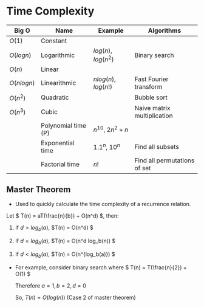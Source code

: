 # Time Complexity

| Big O | Name | Example | Algorithms |
|--------------|---------------------|----------------------|------------------------------|
| $O(1)$ | Constant |  |  |
| $O(log n)$ | Logarithmic | $log(n)$, $log(n^2)$ | Binary search |
| $O(n)$ | Linear |  |  |
| $O(n log n)$ | Linearithmic | $nlog(n)$, $log(n!)$ | Fast Fourier transform |
| $O(n^2)$ | Quadratic |  | Bubble sort |
| $O(n^3)$ | Cubic |  | Naive matrix multiplication |
|  | Polynomial time (P) | $n^10$, $2n^2+n$ |  |
|  | Exponential time | $1.1^n$, $10^n$ | Find all subsets |
|  | Factorial time | $n!$ | Find all permutations of set |

## Master Theorem
* Used to quickly calculate the time complexity of a recurrence relation.

Let $ T(n) = aT(\frac{n}{b}) + O(n^d) $, then:

1. If $d>log_b(a)$,
	$T(n) = O(n^d) $
	
2. If $d=log_b(a)$,
	$T(n) = O(n^d log_b(n)) $
	
3. If $d<log_b(a)$,
	$T(n) = O(n^{log_b(a)}) $

* For example, consider binary search where $ T(n) = T(\frac{n}{2}) + O(1) $

  Therefore $a=1, b=2, d=0$

  So, $T(n) = O(log(n))$ (Case 2 of master theorem)

  